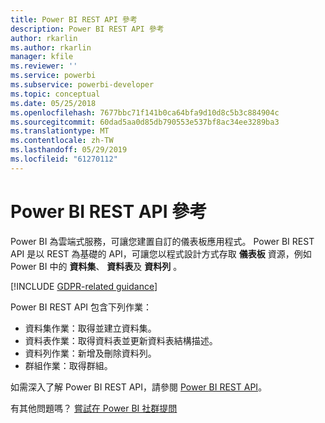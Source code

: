 ```yaml
---
title: Power BI REST API 參考
description: Power BI REST API 參考
author: rkarlin
ms.author: rkarlin
manager: kfile
ms.reviewer: ''
ms.service: powerbi
ms.subservice: powerbi-developer
ms.topic: conceptual
ms.date: 05/25/2018
ms.openlocfilehash: 7677bbc71f141b0ca64bfa9d10d8c5b3c884904c
ms.sourcegitcommit: 60dad5aa0d85db790553e537bf8ac34ee3289ba3
ms.translationtype: MT
ms.contentlocale: zh-TW
ms.lasthandoff: 05/29/2019
ms.locfileid: "61270112"
---
```

# <a name="power-bi-rest-api-reference"></a>Power BI REST API 參考

Power BI 為雲端式服務，可讓您建置自訂的儀表板應用程式。 Power BI REST API 是以 REST 為基礎的 API，可讓您以程式設計方式存取 **儀表板** 資源，例如 Power BI 中的 **資料集**、 **資料表**及 **資料列** 。

[!INCLUDE [GDPR-related guidance](../includes/gdpr-hybrid-note.md)]

Power BI REST API 包含下列作業：

* 資料集作業：取得並建立資料集。
* 資料表作業：取得資料表並更新資料表結構描述。
* 資料列作業：新增及刪除資料列。
* 群組作業：取得群組。

如需深入了解 Power BI REST API，請參閱 [Power BI REST API](https://docs.microsoft.com/rest/api/power-bi/)。

有其他問題嗎？ [嘗試在 Power BI 社群提問](http://community.powerbi.com/)